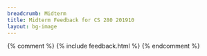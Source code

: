 ```yaml
---
breadcrumb: Midterm
title: Midterm Feedback for CS 280 201910
layout: bg-image
---
```

{% comment %}
{% include feedback.html %}
{% endcomment %}

